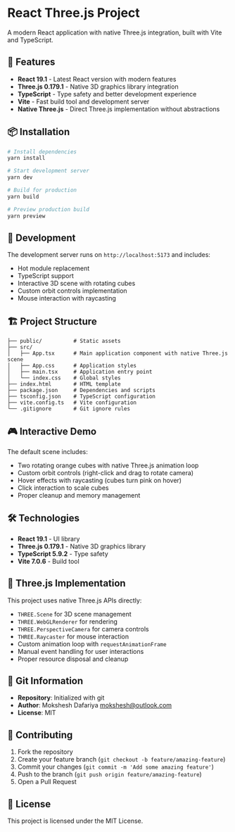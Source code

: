 # React Three.js Project

A modern React application with native Three.js integration, built with Vite and TypeScript.

## 🚀 Features

- **React 19.1** - Latest React version with modern features
- **Three.js 0.179.1** - Native 3D graphics library integration
- **TypeScript** - Type safety and better development experience
- **Vite** - Fast build tool and development server
- **Native Three.js** - Direct Three.js implementation without abstractions

## 📦 Installation

```bash
# Install dependencies
yarn install

# Start development server
yarn dev

# Build for production
yarn build

# Preview production build
yarn preview
```

## 🎯 Development

The development server runs on `http://localhost:5173` and includes:

- Hot module replacement
- TypeScript support
- Interactive 3D scene with rotating cubes
- Custom orbit controls implementation
- Mouse interaction with raycasting

## 🏗️ Project Structure

```
├── public/          # Static assets
├── src/
│   ├── App.tsx      # Main application component with native Three.js scene
│   ├── App.css      # Application styles
│   ├── main.tsx     # Application entry point
│   └── index.css    # Global styles
├── index.html       # HTML template
├── package.json     # Dependencies and scripts
├── tsconfig.json    # TypeScript configuration
├── vite.config.ts   # Vite configuration
└── .gitignore       # Git ignore rules
```

## 🎮 Interactive Demo

The default scene includes:
- Two rotating orange cubes with native Three.js animation loop
- Custom orbit controls (right-click and drag to rotate camera)
- Hover effects with raycasting (cubes turn pink on hover)
- Click interaction to scale cubes
- Proper cleanup and memory management

## 🛠️ Technologies

- **React 19.1** - UI library
- **Three.js 0.179.1** - Native 3D graphics library
- **TypeScript 5.9.2** - Type safety
- **Vite 7.0.6** - Build tool

## 🎨 Three.js Implementation

This project uses native Three.js APIs directly:
- `THREE.Scene` for 3D scene management
- `THREE.WebGLRenderer` for rendering
- `THREE.PerspectiveCamera` for camera controls
- `THREE.Raycaster` for mouse interaction
- Custom animation loop with `requestAnimationFrame`
- Manual event handling for user interactions
- Proper resource disposal and cleanup

## 📝 Git Information

- **Repository**: Initialized with git
- **Author**: Mokshesh Dafariya <mokshesh@outlook.com>
- **License**: MIT

## 🤝 Contributing

1. Fork the repository
2. Create your feature branch (`git checkout -b feature/amazing-feature`)
3. Commit your changes (`git commit -m 'Add some amazing feature'`)
4. Push to the branch (`git push origin feature/amazing-feature`)
5. Open a Pull Request

## 📄 License

This project is licensed under the MIT License.
